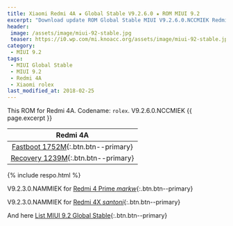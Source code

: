 ```yaml
---
title: Xiaomi Redmi 4A ★ Global Stable V9.2.6.0 ★ ROM MIUI 9.2
excerpt: "Download update ROM Global Stable MIUI V9.2.6.0.NCCMIEK Redmi 4A (rolex). Recovery ROM (updater/.zip) Fastboot ROM (firmware/.tgz)"
header:
 image: /assets/image/miui-92-stable.jpg
 teaser: https://i0.wp.com/mi.knoacc.org/assets/image/miui-92-stable.jpg?resize=420,210
category:
 - MIUI 9.2
tags:
 - MIUI Global Stable
 - MIUI 9.2
 - Redmi 4A
 - Xiaomi rolex
last_modified_at: 2018-02-25
---
```

This ROM for Redmi 4A. Codename: `rolex`. V9.2.6.0.NCCMIEK {{ page.excerpt }}

| Redmi 4A |
|:------:|
| [Fastboot 1752M](bigota?ver=V9.2.6.0.NCCMIEK&type=rolex_global_images&size=1752M&name=20180206.0000.00_7.1_global_0847316da4.tgz){:.btn.btn--primary} |
| [Recovery 1239M](bigota?ver=V9.2.6.0.NCCMIEK&type=miui_HM4AGlobal&size=1239M&name=3552ea4023_7.1.zip){:.btn.btn--primary} |

{% include respo.html %}

V9.2.3.0.NAMMIEK for [Redmi 4 Prime _markw_](/global-stable-miui-923-redmi-4-prime-markw-fastboot-recovery){:.btn.btn--primary}

V9.2.3.0.NAMMIEK for [Redmi 4X _santoni_](/global-stable-miui-923-redmi-4x-santoni-fastboot-recovery){:.btn.btn--primary}

And here [List MIUI 9.2 Global Stable](https://mi.knoacc.org/update-rom-miui-92-global-stable-full-changelog){:.btn.btn--primary}

